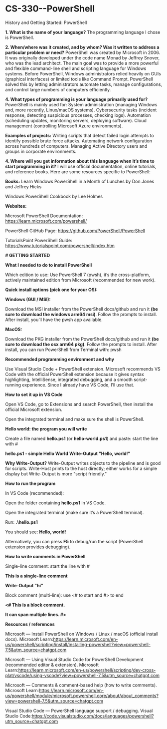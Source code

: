 # CS-330--PowerShell
History and Getting Started: PowerShell

**1. What is the name of your language?**
The programming language I chose is PowerShell.

**2. When/where was it created, and by whom? Was it written to address a particular problem or need?**
   PowerShell was created by Microsoft in 2006. It was originally developed under the code name Monad by Jeffrey Snover, who was the lead architect. The main goal was to provide a more powerful and flexible command-line shell and scripting language for Windows systems. Before PowerShell, Windows administrators relied heavily on GUIs (graphical interfaces) or limited tools like Command Prompt. PowerShell solved this by letting administrators automate tasks, manage configurations, and control large numbers of computers efficiently.

**4. What types of programming is your language primarily used for?**
PowerShell is mainly used for:
System administration (managing Windows and, more recently, Linux/macOS systems).
Cybersecurity tasks (incident response, detecting suspicious processes, checking logs).
Automation (scheduling updates, monitoring servers, deploying software).
Cloud management (controlling Microsoft Azure environments).

**Examples of projects:**
Writing scripts that detect failed login attempts to identify possible brute force attacks.
Automating network configuration across hundreds of computers.
Managing Active Directory users and groups in corporate environments.

**4. Where will you get information about this language when it’s time to start programming in it?**
I will use official documentation, online tutorials, and reference books. Here are some resources specific to PowerShell:

**Books:**
Learn Windows PowerShell in a Month of Lunches by Don Jones and Jeffrey Hicks

Windows PowerShell Cookbook by Lee Holmes

**Websites:**

Microsoft PowerShell Documentation: https://learn.microsoft.com/powershell/

PowerShell GitHub Page: https://github.com/PowerShell/PowerShell

TutorialsPoint PowerShell Guide: https://www.tutorialspoint.com/powershell/index.htm



**# GETTING STARTED**

**What I needed to do to install PowerShell**

Which edition to use:
Use PowerShell 7 (pwsh), it’s the cross-platform, actively maintained edition from Microsoft (recommended for new work).

**Quick install options (pick one for your OS):**

**Windows (GUI / MSI):**

Download the MSI installer from the PowerShell docs/github and run it **(be sure to download the windows arm64 msi)**. Follow the prompts to install. After install, you’ll have the pwsh app available.

**MacOS:**

Download the PKG installer from the PowerShell docs/github and run it **(be sure to download the osx arm64 pkg)**. Follow the prompts to install. After install, you can run PowerShell from Terminal with: pwsh


**Recommended programming environment and why**

Use Visual Studio Code + PowerShell extension.
Microsoft recommends VS Code with the official PowerShell extension because it gives syntax highlighting, IntelliSense, integrated debugging, and a smooth script-running experience. Since I already have VS Code, I’ll use that.

**How to set it up in VS Code**

Open VS Code, go to Extensions and search PowerShell, then install the official Microsoft extension.

Open the integrated terminal and make sure the shell is PowerShell.


**Hello world: the program you will write**

Create a file named **hello.ps1** (or **hello-world.ps1**) and paste: start the line with #


 **hello.ps1 - simple Hello World**
**Write-Output "Hello, world!"**

**Why Write-Output?**
Write-Output writes objects to the pipeline and is good for scripts. Write-Host prints to the host directly; either works for a simple display but Write-Output is more "script friendly."

**How to run the program**

In VS Code (recommended):

Open the folder containing **hello.ps1** in VS Code.

Open the integrated terminal (make sure it’s a PowerShell terminal).

Run:
**.\hello.ps1**

You should see:
**Hello, world!**

Alternatively, you can press **F5** to debug/run the script (PowerShell extension provides debugging).


**How to write comments in PowerShell**

Single-line comment: start the line with #

**This is a single-line comment**

**Write-Output "hi"**

Block comment (multi-line): use <# to start and #> to end

**<#
  This is a block comment.**
  
  **It can span multiple lines.
#>**



**Resources / references**

Microsoft — Install PowerShell on Windows / Linux / macOS (official install docs). 
Microsoft Learn:https://learn.microsoft.com/en-us/powershell/scripting/install/installing-powershell?view=powershell-7.5&utm_source=chatgpt.com

Microsoft — Using Visual Studio Code for PowerShell Development (recommended editor & extension). 
Microsoft Learn:https://learn.microsoft.com/en-us/powershell/scripting/dev-cross-plat/vscode/using-vscode?view=powershell-7.5&utm_source=chatgpt.com


Microsoft — Comments & comment-based help (how to write comments). 
Microsoft Learn:https://learn.microsoft.com/en-us/powershell/module/microsoft.powershell.core/about/about_comments?view=powershell-7.5&utm_source=chatgpt.com


Visual Studio Code — PowerShell language support / debugging. 
Visual Studio Code:https://code.visualstudio.com/docs/languages/powershell?utm_source=chatgpt.com



